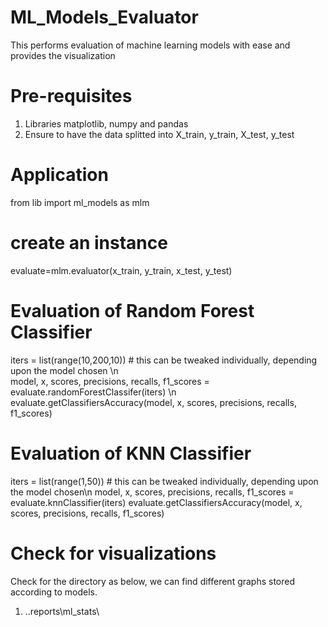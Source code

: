 # ML_Models_Evaluator
This performs evaluation of machine learning models with ease and provides the visualization

# Pre-requisites 
  1. Libraries matplotlib, numpy and pandas
  2. Ensure to have the data splitted into X_train, y_train, X_test, y_test

# Application 
  from lib import ml_models as mlm
  # create an instance 
  evaluate=mlm.evaluator(x_train, y_train, x_test, y_test)

  # Evaluation of Random Forest Classifier
  iters = list(range(10,200,10))  # this can be tweaked individually, depending upon the model chosen \n  
  model, x, scores, precisions, recalls, f1_scores = evaluate.randomForestClassifer(iters) \n  
  evaluate.getClassifiersAccuracy(model, x, scores, precisions, recalls, f1_scores) 
  
  # Evaluation of KNN Classifier
  iters = list(range(1,50))  # this can be tweaked individually, depending upon the model chosen\n
  model, x, scores, precisions, recalls, f1_scores = evaluate.knnClassifier(iters)
  evaluate.getClassifiersAccuracy(model, x, scores, precisions, recalls, f1_scores)

# Check for visualizations 
Check for the directory as below, we can find different graphs stored according to models.
  1. ..reports\ml_stats\




